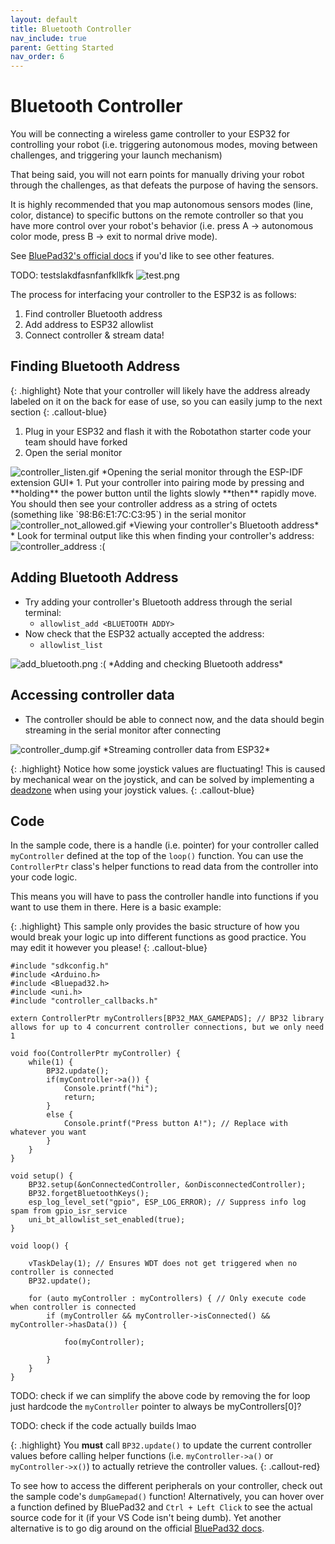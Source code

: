 ```yaml
---
layout: default
title: Bluetooth Controller
nav_include: true
parent: Getting Started
nav_order: 6
---
```


# Bluetooth Controller

You will be connecting a wireless game controller to your ESP32 for controlling your robot (i.e. triggering autonomous modes, moving between challenges, and triggering your launch mechanism)

That being said, you will not earn points for manually driving your robot through the challenges, as that defeats the purpose of having the sensors.

It is highly recommended that you map autonomous sensors modes (line, color, distance) to specific buttons on the remote controller so that you have more control over your robot's behavior (i.e. press A -> autonomous color mode, press B -> exit to normal drive mode).

See [BluePad32's official docs](https://bluepad32.readthedocs.io/en/latest/FAQ/#:~:text=true%3B%0A%7D-,Using%20allowlist%20commands%20from%20the%20USB%20console,%C2%B6,-Note) if you'd like to see other features.


TODO: testslakdfasnfanfkllkfk
<img src="{{ '/_assets/gifs/test.png' | prepend: site.baseurl }}" alt="test.png">

The process for interfacing your controller to the ESP32 is as follows:
1. Find controller Bluetooth address
1. Add address to ESP32 allowlist
1. Connect controller & stream data!

## Finding Bluetooth Address

{: .highlight}
Note that your controller will likely have the address already labeled on it on the back for ease of use, so you can easily jump to the next section
{: .callout-blue}

1. Plug in your ESP32 and flash it with the Robotathon starter code your team should have forked 
1. Open the serial monitor    
<img src="{{ '/_assets/gifs/controller_listen.gif' | prepend: site.baseurl }}" alt="controller_listen.gif">    
*Opening the serial monitor through the ESP-IDF extension GUI*
1. Put your controller into pairing mode by pressing and **holding** the power button until the lights slowly **then** rapidly move. You should then see  your controller address as a string of octets (something like `98:B6:E1:7C:C3:95`) in the serial monitor     
<img src="{{ '/_assets/gifs/controller_not_allowed.gif' | prepend: site.baseurl }}" alt="controller_not_allowed.gif">    
*Viewing your controller's Bluetooth address*   
* Look for terminal output like this when finding your controller's address:
<img src="{{ '/_assets/images/controller_address.png' | prepend: site.baseurl }}" alt="controller_address :(">

## Adding Bluetooth Address
* Try adding your controller's Bluetooth address through the serial terminal:
    * `allowlist_add <BLUETOOTH ADDY>`
* Now check that the ESP32 actually accepted the address:
    * `allowlist_list`

<img src="{{ '/_assets/images/add_bluetooth.png' | prepend: site.baseurl }}" alt="add_bluetooth.png :(">    
*Adding and checking Bluetooth address*

## Accessing controller data
* The controller should be able to connect now, and the data should begin streaming in the serial monitor after connecting

<img src="{{ '/_assets/gifs/controller_dump.gif' | prepend: site.baseurl }}" alt="controller_dump.gif">    
*Streaming controller data from ESP32*

{: .highlight}
Notice how some joystick values are fluctuating! This is caused by mechanical wear on the joystick, and can be solved by implementing a [deadzone](https://wiki.purduesigbots.com/software/robotics-basics/joystick-deadzones#:~:text=Sometimes%2C%20controller,not%20be%20read) when using your joystick values.
{: .callout-blue}

## Code

In the sample code, there is a handle (i.e. pointer) for your controller called `myController` defined at the top of the `loop()` function. You can use the `ControllerPtr` class's helper functions to read data from the controller into your code logic.

This means you will have to pass the controller handle into functions if you want to use them in there. Here is a basic example:

{: .highlight}
This sample only provides the basic structure of how you would break your logic up into different functions as good practice. You may edit it however you please!
{: .callout-blue}

```
#include "sdkconfig.h"
#include <Arduino.h>
#include <Bluepad32.h>
#include <uni.h>
#include "controller_callbacks.h"

extern ControllerPtr myControllers[BP32_MAX_GAMEPADS]; // BP32 library allows for up to 4 concurrent controller connections, but we only need 1

void foo(ControllerPtr myController) {
    while(1) {
        BP32.update();
        if(myController->a()) {
            Console.printf("hi");
            return;
        }
        else {
            Console.printf("Press button A!"); // Replace with whatever you want
        }
    }
}

void setup() {
    BP32.setup(&onConnectedController, &onDisconnectedController);
    BP32.forgetBluetoothKeys(); 
    esp_log_level_set("gpio", ESP_LOG_ERROR); // Suppress info log spam from gpio_isr_service
    uni_bt_allowlist_set_enabled(true);
}

void loop() {

    vTaskDelay(1); // Ensures WDT does not get triggered when no controller is connected
    BP32.update(); 

    for (auto myController : myControllers) { // Only execute code when controller is connected
        if (myController && myController->isConnected() && myController->hasData()) {        
            
            foo(myController);

        }
    }
}
```

TODO: check if we can simplify the above code by removing the for loop
just hardcode the `myController` pointer to always be myControllers[0]?

TODO: check if the code actually builds lmao

{: .highlight}
You **must** call `BP32.update()` to update the current controller values before calling helper functions (i.e. `myController->a()` or `myController->x()`) to actually retrieve the controller values.
{: .callout-red}

To see how to access the different peripherals on your controller, check out the sample code's `dumpGamepad()` function! Alternatively, you can hover over a function defined by BluePad32 and `Ctrl + Left Click` to see the actual source code for it (if your VS Code isn't being dumb). Yet another alternative is to go dig around on the official [BluePad32 docs](https://bluepad32.readthedocs.io/en/latest/FAQ/#:~:text=true%3B%0A%7D-,Using%20allowlist%20commands%20from%20the%20USB%20console,%C2%B6,-Note).







